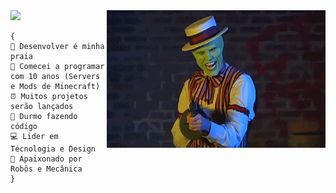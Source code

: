 <!--x axis divider-->
<img src="/assets/images/horizontal-divider-gradient.gif">

<picture> 
<img src="./img/gifs-do-mascara-1.gif" align="right" width="350">
</a>
</picture>

```text
{
🌴 Desenvolver é minha praia 
🏢 Comecei a programar com 10 anos (Servers e Mods de Minecraft)
⏰ Muitos projetos serão lançados  
🌙 Durmo fazendo código
💻 Lider em Técnologia e Design
🦾 Apaixonado por Robôs e Mecânica
}
```
